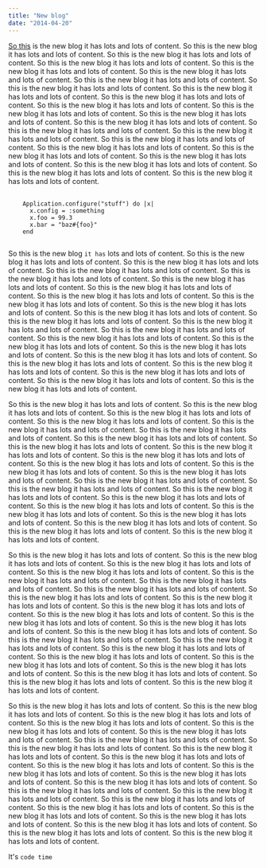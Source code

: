 ```yaml
---
title: "New blog"
date: "2014-04-20"
---
```


[So this](//github.com) is the new blog it has lots and lots of content. So this is the new blog it has lots and lots of content. So this is the new blog it has lots and lots of content. So this is the new blog it has lots and lots of content. So this is the new blog it has lots and lots of content. So this is the new blog it has lots and lots of content. So this is the new blog it has lots and lots of content. So this is the new blog it has lots and lots of content. So this is the new blog it has lots and lots of content. So this is the new blog it has lots and lots of content. So this is the new blog it has lots and lots of content. So this is the new blog it has lots and lots of content. So this is the new blog it has lots and lots of content. So this is the new blog it has lots and lots of content. So this is the new blog it has lots and lots of content. So this is the new blog it has lots and lots of content. So this is the new blog it has lots and lots of content. So this is the new blog it has lots and lots of content. So this is the new blog it has lots and lots of content. So this is the new blog it has lots and lots of content. So this is the new blog it has lots and lots of content. So this is the new blog it has lots and lots of content. So this is the new blog it has lots and lots of content. 

<pre class="prettyprint">
  <code>
    Application.configure("stuff") do |x|
      x.config = :something
      x.foo = 99.3
      x.bar = "baz#{foo}"
    end
  </code>
</pre>


So this is the new blog <code class="prettyprint">it has</code> lots and lots of content. So this is the new blog it has lots and lots of content. So this is the new blog it has lots and lots of content. So this is the new blog it has lots and lots of content. So this is the new blog it has lots and lots of content. So this is the new blog it has lots and lots of content. So this is the new blog it has lots and lots of content. So this is the new blog it has lots and lots of content. So this is the new blog it has lots and lots of content. So this is the new blog it has lots and lots of content. So this is the new blog it has lots and lots of content. So this is the new blog it has lots and lots of content. So this is the new blog it has lots and lots of content. So this is the new blog it has lots and lots of content. So this is the new blog it has lots and lots of content. So this is the new blog it has lots and lots of content. So this is the new blog it has lots and lots of content. So this is the new blog it has lots and lots of content. So this is the new blog it has lots and lots of content. So this is the new blog it has lots and lots of content. So this is the new blog it has lots and lots of content. So this is the new blog it has lots and lots of content. So this is the new blog it has lots and lots of content. 

So this is the new blog it has lots and lots of content. So this is the new blog it has lots and lots of content. So this is the new blog it has lots and lots of content. So this is the new blog it has lots and lots of content. So this is the new blog it has lots and lots of content. So this is the new blog it has lots and lots of content. So this is the new blog it has lots and lots of content. So this is the new blog it has lots and lots of content. So this is the new blog it has lots and lots of content. So this is the new blog it has lots and lots of content. So this is the new blog it has lots and lots of content. So this is the new blog it has lots and lots of content. So this is the new blog it has lots and lots of content. So this is the new blog it has lots and lots of content. So this is the new blog it has lots and lots of content. So this is the new blog it has lots and lots of content. So this is the new blog it has lots and lots of content. So this is the new blog it has lots and lots of content. So this is the new blog it has lots and lots of content. So this is the new blog it has lots and lots of content. So this is the new blog it has lots and lots of content. So this is the new blog it has lots and lots of content. So this is the new blog it has lots and lots of content. 

So this is the new blog it has lots and lots of content. So this is the new blog it has lots and lots of content. So this is the new blog it has lots and lots of content. So this is the new blog it has lots and lots of content. So this is the new blog it has lots and lots of content. So this is the new blog it has lots and lots of content. So this is the new blog it has lots and lots of content. So this is the new blog it has lots and lots of content. So this is the new blog it has lots and lots of content. So this is the new blog it has lots and lots of content. So this is the new blog it has lots and lots of content. So this is the new blog it has lots and lots of content. So this is the new blog it has lots and lots of content. So this is the new blog it has lots and lots of content. So this is the new blog it has lots and lots of content. So this is the new blog it has lots and lots of content. So this is the new blog it has lots and lots of content. So this is the new blog it has lots and lots of content. So this is the new blog it has lots and lots of content. So this is the new blog it has lots and lots of content. So this is the new blog it has lots and lots of content. So this is the new blog it has lots and lots of content. So this is the new blog it has lots and lots of content. 

So this is the new blog it has lots and lots of content. So this is the new blog it has lots and lots of content. So this is the new blog it has lots and lots of content. So this is the new blog it has lots and lots of content. So this is the new blog it has lots and lots of content. So this is the new blog it has lots and lots of content. So this is the new blog it has lots and lots of content. So this is the new blog it has lots and lots of content. So this is the new blog it has lots and lots of content. So this is the new blog it has lots and lots of content. So this is the new blog it has lots and lots of content. So this is the new blog it has lots and lots of content. So this is the new blog it has lots and lots of content. So this is the new blog it has lots and lots of content. So this is the new blog it has lots and lots of content. So this is the new blog it has lots and lots of content. So this is the new blog it has lots and lots of content. So this is the new blog it has lots and lots of content. So this is the new blog it has lots and lots of content. So this is the new blog it has lots and lots of content. So this is the new blog it has lots and lots of content. So this is the new blog it has lots and lots of content. So this is the new blog it has lots and lots of content. 

It's ``code time``
